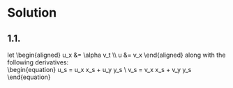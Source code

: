 # Solution
## 1.1.
let 
\begin{aligned}
u_x &= \alpha v_t \\\\
u &= v_x
\end{aligned} 
along with the following derivatives:  
\begin{equation}
u_s = u_x x_s + u_y y_s \\
v_s = v_x x_s + v_y y_s
\end{equation}

